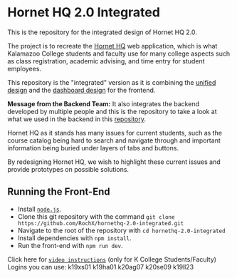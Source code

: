 # Hornet HQ 2.0 Integrated

This is the repository for the integrated design of Hornet HQ 2.0.

The project is to recreate the [Hornet HQ](https://hornethq.kzoo.edu) web application, which is what Kalamazoo College students and faculty use for many college aspects such as class registration, academic advising, and time entry for student employees.

This repository is the "integrated" version as it is combining the [unified design](https://github.com/RochX/hornethq-2.0-unified-design) and the [dashboard design](https://github.com/mpukabaofficial/dashboard/) for the frontend.

**Message from the Backend Team:**
It also integrates the backend developed by multiple people and this is the repository to take a look at what we used in the backend in this [repository](https://github.com/harshsepi0l/HHQV2-Backend/).

Hornet HQ as it stands has many issues for current students, such as the course catalog being hard to search and navigate through and important information being buried under layers of tabs and buttons.

By redesigning Hornet HQ, we wish to highlight these current issues and provide prototypes on possible solutions.

## Running the Front-End
- Install [`node.js`](https://nodejs.org/en).
- Clone this git repository with the command `git clone https://github.com/RochX/hornethq-2.0-integrated.git`
- Navigate to the root of the repository with `cd hornethq-2.0-integrated`
- Install dependencies with `npm install`.
- Run the front-end with `npm run dev`.
  
Click here for [`video instructions`](https://kzoo-my.sharepoint.com/:v:/g/personal/harsha_ajjarapu19_kzoo_edu/EXkRVuPuM8ZLtOqxr30dYxUBPR3TXvarR0XNZxMSozJCaA?e=GthDhe)  (only for K College Students/Faculty)
Logins you can use:
k19xs01
k19ha01
k20ag07
k20se09
k19ll23

